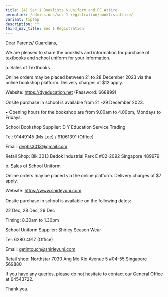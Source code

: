 ```yaml
---
title: (4) Sec 1 Booklists & Uniform and PE Attire
permalink: /admissions/sec-1-registration/booklistattire/
variant: tiptap
description: ""
third_nav_title: Sec 1 Registration
---
```

<p>Dear Parents/ Guardians,</p><p>We are pleased to share the booklists and information for purchase of textbooks and school uniform for your information.</p><p>a. Sales of Textbooks</p><p>Online orders may be placed between 21 to 28 December 2023 via the online bookshop platform. Delivery charges of $12 apply.</p><p>Website: <a href="https://dyeducation.net" rel="noopener noreferrer nofollow" target="_blank">https://dyeducation.net</a> (Password: 668899)</p><p>Onsite purchase in school is available from 21 -29 December 2023.</p><p>• Opening hours for the bookshop are from 9.00am to 4.00pm, Mondays to Fridays.</p><p>School Bookshop Supplier: D Y Education Service Trading</p><p>Tel: 91449145 (Ms Lee) / 91061391 (Office)</p><p>Email: <a href="mailto:dyphs3013@gmail.com" rel="noopener noreferrer nofollow" target="_blank">dyphs3013@gmail.com</a></p><p>Retail Shop: Blk 3013 Bedok Industrial Park E #02-2092 Singapore 489979</p><p>b. Sales of School Uniform</p><p>Online orders may be placed via the online platform. Delivery charges of $7 apply.</p><p>Website: <a href="https://www.shirleyuni.com" rel="noopener noreferrer nofollow" target="_blank">https://www.shirleyuni.com</a></p><p>Onsite purchase in school is available on the following dates:</p><p>22 Dec, 28 Dec, 29 Dec</p><p>Timing: 8.30am to 1.30pm</p><p>School Uniform Supplier: Shirley Season Wear</p><p>Tel: 6280 4917 (Office)</p><p>Email: <a href="mailto:getintouch@shirleyuni.com" rel="noopener noreferrer nofollow" target="_blank">getintouch@shirleyuni.com</a></p><p>Retail shop: Northstar 7030 Ang Mo Kio Avenue 5 #04-55 Singapore 569880</p><p>If you have any queries, please do not hesitate to contact our General Office at 64543722.</p><p>Thank you.</p><p></p>
